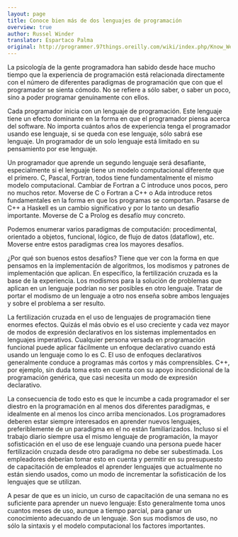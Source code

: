 ```yaml
---
layout: page
title: Conoce bien más de dos lenguajes de programación
overview: true
author: Russel Winder
translator: Espartaco Palma
original: http://programmer.97things.oreilly.com/wiki/index.php/Know_Well_More_than_Two_Programming_Languages
---
```


La psicología de la gente programadora han sabido desde hace mucho tiempo que la experiencia de programación está relacionada directamente con el número de diferentes paradigmas de programación que con que el programador se sienta cómodo. No se refiere a sólo saber, o saber un poco, sino a poder programar genuinamente con ellos.

Cada programador inicia con un lenguaje de programación. Este lenguaje tiene un efecto dominante en la forma en que el programador piensa acerca del software. No importa cuántos años de experiencia tenga el programador usando ese lenguaje, si se queda con ese lenguaje, sólo sabrá ese lenguaje. Un programador de un solo lenguaje está limitado en su pensamiento por ese lenguaje.

Un programador que aprende un segundo lenguaje será desafiante, especialmente si el lenguaje tiene un modelo computacional diferente que el primero. C, Pascal, Fortran, todos tiene fundamentalmente el mismo modelo computacional. Cambiar de Fortran a C introduce unos pocos, pero no muchos retor. Moverse de C o Fortran a C++ o Ada introduce retos fundamentales en la forma en que los programas se comportan. Pasarse de C++ a Haskell es un cambio significativo y por lo tanto un desafío importante. Moverse de C a Prolog es desafío muy concreto.

Podemos enumerar varios paradigmas de computación: procedimental, orientado a objetos, funcional, lógico, de flujo de datos (dataflow), etc. Moverse entre estos paradigmas crea los mayores desafíos.

¿Por qué son buenos estos desafíos? Tiene que ver con la forma en que pensamos en la implementación de algoritmos, los modismos y patrones de implementación que aplican. En específico, la fertilización cruzada es la base de la experiencia. Los modismos para la solución de problemas que aplican en un lenguaje podrían no ser posibles en otro lenguaje. Tratar de portar el modismo de un lenguaje a otro nos enseña sobre ambos lenguajes y sobre el problema a ser resulto.

La fertilización cruzada en el uso de lenguajes de programación tiene enormes efectos. Quizás el más obvio es el uso creciente y cada vez mayor de modos de expresión declarativos en los sistemas implementados en lenguajes imperativos. Cualquier persona versada en programación funcional puede aplicar fácilmente un enfoque declarativo cuando está usando un lenguaje como lo es C. El uso de enfoques declarativos generalmente conduce a programas más cortos y más comprensibles. C++, por ejemplo, sin duda toma esto en cuenta con su apoyo incondicional de la programación genérica, que casi necesita un modo de expresión declarativo.

La consecuencia de todo esto es que le incumbe a cada programador el ser diestro en la programación en al menos dos diferentes paradigmas, e idealmente en al menos los cinco arriba mencionados. Los programadores deberen estar siempre interesados en aprender nuevos lenguajes, preferiblemente de un paradigma en el no están familiarizados. Incluso si el trabajo diario siempre usa el mismo lenguaje de programación, la mayor sofisticación en el uso de ese lenguaje cuando una persona puede hacer fertilización cruzada desde otro paradigma no debe ser subestimada. Los empleadores deberían tomar esto en cuenta y permitir en su presupuesto de capacitación de empleados el aprender lenguajes que actualmente no están siendo usados, como un modo de incrementar la sofisticación de los lenguajes que se utilizan.

A pesar de que es un inicio, un curso de capacitación de una semana no es suficiente para aprender un nuevo lenguaje: Esto generalmente toma unos cuantos meses de uso, aunque a tiempo parcial, para ganar un conocimiento adecuando de un lenguaje. Son sus modismos de uso, no sólo la sintaxis y el modelo computacional los factores importantes.

